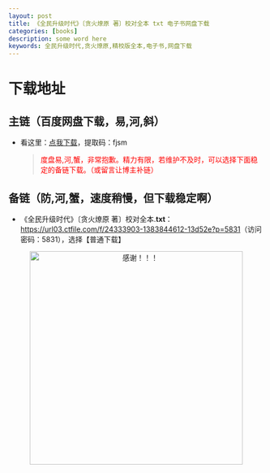 ```yaml
---
layout: post
title: 《全民升级时代》〔贪火燎原 著〕校对全本 txt 电子书网盘下载
categories: [books]
description: some word here
keywords: 全民升级时代,贪火燎原,精校版全本,电子书,网盘下载
---
```


# 下载地址

## 主链（百度网盘下载，易,河,斜）

- 看这里：[点我下载](https://pan.baidu.com/s/1iMXUbSbtZQZjDcqDmnWUyw?pwd=fjsm)，提取码：fjsm

  > <p style="color:red" >度盘易,河,蟹，非常抱歉。精力有限，若维护不及时，可以选择下面稳定的备链下载。（或留言让博主补链）</p>

## 备链（防,河,蟹，速度稍慢，但下载稳定啊）

- 《全民升级时代》〔贪火燎原 著〕校对全本.**txt**：<https://url03.ctfile.com/f/24333903-1383844612-13d52e?p=5831>（访问密码：5831），选择【普通下载】

<div align="center"><img src="https://pic.imgdb.cn/item/6707df6bd29ded1a8ce37031.gif" alt="感谢！！！" width="420px" height="auto"/></div>
